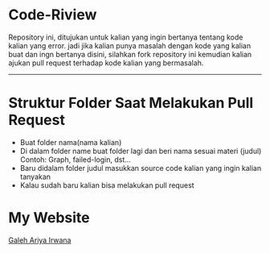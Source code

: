 # Code-Riview
Repository ini, ditujukan untuk kalian yang ingin bertanya tentang kode kalian yang error. jadi jika kalian punya masalah dengan kode yang kalian buat dan ingn bertanya disini, silahkan fork repository ini kemudian kalian ajukan pull request terhadap kode kalian yang bermasalah.
<hr>

# Struktur Folder Saat Melakukan Pull Request
<ul>
  <li>Buat folder nama(nama kalian)</li>
  <li>Di dalam folder name buat folder lagi dan beri nama sesuai materi (judul) Contoh: Graph, failed-login, dst...</li>
  <li>Baru didalam folder judul masukkan source code kalian yang ingin kalian tanyakan</li>
  <li>Kalau sudah baru kalian bisa melakukan pull request</li>
</ul>

# My Website
<a href="https://galeh-ariya.github.io">Galeh Ariya Irwana</a>
